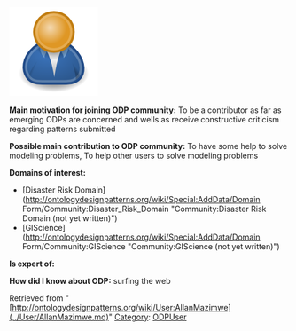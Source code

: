 [![Image:ODPUser.png](../images/a/a6/ODPUser.png)](../Image/ODPUser.png.md "Image:ODPUser.png")




  





__Main motivation for joining ODP community:__ To be a contributor as far as emerging ODPs are concerned and wells as receive constructive criticism regarding patterns submitted


__Possible main contribution to ODP community:__ To have some help to solve modeling problems, To help other users to solve modeling problems


__Domains of interest:__



* [Disaster Risk Domain](http://ontologydesignpatterns.org/wiki/Special:AddData/Domain Form/Community:Disaster_Risk_Domain "Community:Disaster Risk Domain (not yet written)")
* [GIScience](http://ontologydesignpatterns.org/wiki/Special:AddData/Domain Form/Community:GIScience "Community:GIScience (not yet written)")


__Is expert of:__


  

__How did I know about ODP:__ surfing the web






Retrieved from "[http://ontologydesignpatterns.org/wiki/User:AllanMazimwe](../User/AllanMazimwe.md)"
 [Category](http://ontologydesignpatterns.org/wiki/Special:Categories "Special:Categories"): [ODPUser](../Category/ODPUser.md "Category:ODPUser")